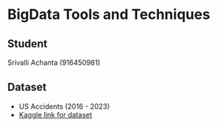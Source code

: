 # BigData Tools and Techniques

## Student 
Srivalli Achanta (916450981)

## Dataset
- US Accidents (2016 - 2023)
- [Kaggle link for dataset](https://www.kaggle.com/datasets/sobhanmoosavi/us-accidents)
